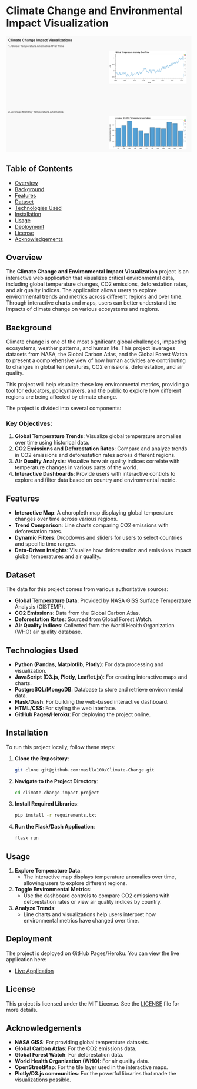 


# Climate Change and Environmental Impact Visualization

![Project Image](image.png)

## Table of Contents
- [Overview](#overview)
- [Background](#background)
- [Features](#features)
- [Dataset](#dataset)
- [Technologies Used](#technologies-used)
- [Installation](#installation)
- [Usage](#usage)
- [Deployment](#deployment)
- [License](#license)
- [Acknowledgements](#acknowledgements)

## Overview
The **Climate Change and Environmental Impact Visualization** project is an interactive web application that visualizes critical environmental data, including global temperature changes, CO2 emissions, deforestation rates, and air quality indices. The application allows users to explore environmental trends and metrics across different regions and over time. Through interactive charts and maps, users can better understand the impacts of climate change on various ecosystems and regions.

## Background
Climate change is one of the most significant global challenges, impacting ecosystems, weather patterns, and human life. This project leverages datasets from NASA, the Global Carbon Atlas, and the Global Forest Watch to present a comprehensive view of how human activities are contributing to changes in global temperatures, CO2 emissions, deforestation, and air quality.

This project will help visualize these key environmental metrics, providing a tool for educators, policymakers, and the public to explore how different regions are being affected by climate change.

The project is divided into several components:

### Key Objectives:
1. **Global Temperature Trends**: Visualize global temperature anomalies over time using historical data.
2. **CO2 Emissions and Deforestation Rates**: Compare and analyze trends in CO2 emissions and deforestation rates across different regions.
3. **Air Quality Analysis**: Visualize how air quality indices correlate with temperature changes in various parts of the world.
4. **Interactive Dashboards**: Provide users with interactive controls to explore and filter data based on country and environmental metric.

## Features
- **Interactive Map**: A choropleth map displaying global temperature changes over time across various regions.
- **Trend Comparison**: Line charts comparing CO2 emissions with deforestation rates.
- **Dynamic Filters**: Dropdowns and sliders for users to select countries and specific time ranges.
- **Data-Driven Insights**: Visualize how deforestation and emissions impact global temperatures and air quality.

## Dataset
The data for this project comes from various authoritative sources:

- **Global Temperature Data**: Provided by NASA GISS Surface Temperature Analysis (GISTEMP).
- **CO2 Emissions**: Data from the Global Carbon Atlas.
- **Deforestation Rates**: Sourced from Global Forest Watch.
- **Air Quality Indices**: Collected from the World Health Organization (WHO) air quality database.

## Technologies Used
- **Python (Pandas, Matplotlib, Plotly)**: For data processing and visualization.
- **JavaScript (D3.js, Plotly, Leaflet.js)**: For creating interactive maps and charts.
- **PostgreSQL/MongoDB**: Database to store and retrieve environmental data.
- **Flask/Dash**: For building the web-based interactive dashboard.
- **HTML/CSS**: For styling the web interface.
- **GitHub Pages/Heroku**: For deploying the project online.

## Installation
To run this project locally, follow these steps:

1. **Clone the Repository**:
   ```bash
   git clone git@github.com:maslla100/Climate-Change.git
   ```
2. **Navigate to the Project Directory**:
   ```bash
   cd climate-change-impact-project
   ```
3. **Install Required Libraries**:
   ```bash
   pip install -r requirements.txt
   ```
4. **Run the Flask/Dash Application**:
   ```bash
   flask run
   ```

## Usage
1. **Explore Temperature Data**:
   - The interactive map displays temperature anomalies over time, allowing users to explore different regions.
2. **Toggle Environmental Metrics**:
   - Use the dashboard controls to compare CO2 emissions with deforestation rates or view air quality indices by country.
3. **Analyze Trends**:
   - Line charts and visualizations help users interpret how environmental metrics have changed over time.

## Deployment
The project is deployed on GitHub Pages/Heroku. You can view the live application here:
- [Live Application](https://climate-change-6b823b572cf8.herokuapp.com/)

## License
This project is licensed under the MIT License. See the [LICENSE](LICENSE) file for more details.

## Acknowledgements
- **NASA GISS**: For providing global temperature datasets.
- **Global Carbon Atlas**: For the CO2 emissions data.
- **Global Forest Watch**: For deforestation data.
- **World Health Organization (WHO)**: For air quality data.
- **OpenStreetMap**: For the tile layer used in the interactive maps.
- **Plotly/D3.js communities**: For the powerful libraries that made the visualizations possible.


